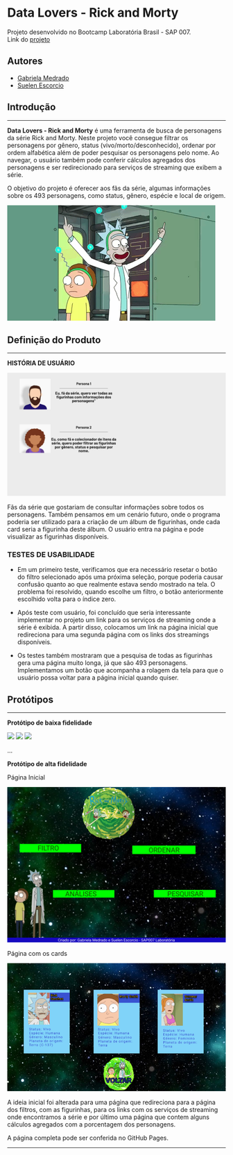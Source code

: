 # Data Lovers - Rick and Morty

Projeto desenvolvido no Bootcamp Laboratória Brasil - SAP 007.
<br>
Link do [projeto](https://suelenescorcio.github.io/SAP007-data-lovers/)

## Autores

- [Gabriela Medrado](https://github.com/GabrielaMedrado)
- [Suelen Escorcio](https://github.com/suelenescorcio)



## Introdução
---

**Data Lovers - Rick and Morty** é uma ferramenta de busca de personagens da série Rick and Morty. Neste projeto você consegue filtrar os personagens por gênero, status (vivo/morto/desconhecido), ordenar por ordem alfabética além de poder pesquisar os personagens pelo nome. Ao navegar, o usuário também pode conferir cálculos agregados dos personagens e ser redirecionado para serviços de streaming que exibem a série.

O objetivo do projeto é oferecer aos fãs da série, algumas informações sobre os 493 personagens, como status, gênero, espécie e local de origem.

<img src="src/imagens/gif_rickmorty.gif">

## Definição do Produto

---

**HISTÓRIA DE USUÁRIO**

<img src="src/imagens/usuarios_rickmorty.jpg">



Fãs da série que gostariam de consultar informações sobre todos os personagens. Também pensamos em um cenário futuro, onde o programa poderia ser utilizado para a criação de um álbum de figurinhas, onde cada card seria a figurinha deste álbum. O usuário entra na página e pode visualizar as figurinhas disponíveis.


### TESTES DE USABILIDADE

- Em um primeiro teste, verificamos que era necessário resetar o botão do filtro selecionado após uma próxima seleção, porque poderia causar confusão quanto ao que realmente estava sendo mostrado na tela. O problema foi resolvido, quando escolhe um filtro, o botão anteriormente escolhido volta para o índice zero.

- Após teste com usuário, foi concluído que seria interessante implementar no projeto um link para os serviços de streaming onde a série é exibida. A partir disso, colocamos um link na página inicial que redireciona para uma segunda página com os links dos streamings disponíveis.

- Os testes também mostraram que a pesquisa de todas as figurinhas gera uma página muito longa, já que são 493 personagens. Implementamos um botão que acompanha a rolagem da tela para que o usuário possa voltar para a página inicial quando quiser.


## Protótipos

---

**Protótipo de baixa fidelidade**

<img src="src/imagens/protótipo_inicial.jpeg">

<img src="src/imagens/protótipo_baixa.jpeg">

<img src="src/imagens/protótipo_card.jpg">

...

**Protótipo de alta fidelidade**

Página Inicial

<img src="src/imagens/inicial_alta.png">

Página com os cards

<img src="src/imagens/cards_alta.png">

A ideia inicial foi alterada para uma página que redireciona para a página dos filtros, com as figurinhas, para os links com os serviços de streaming onde encontramos a série e por último uma página que contem alguns cálculos agregados com a porcentagem dos personagens.


A página completa pode ser conferida no GitHub Pages.


---


